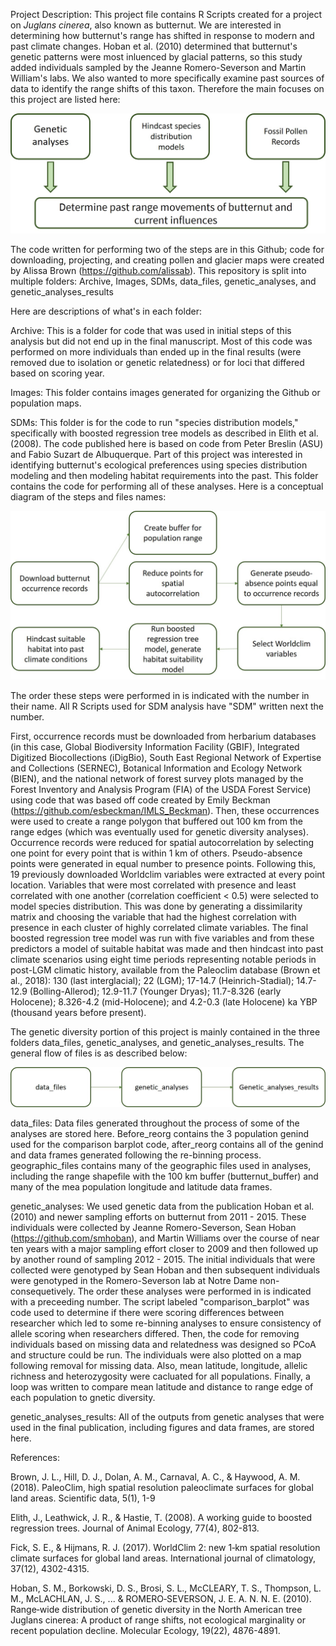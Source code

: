 Project Description:
This project file contains R Scripts created for a project on <i>Juglans cinerea</i>, also known as butternut. We are interested in determining how butternut's range has shifted in response to modern and past climate changes. Hoban et al. (2010) determined that butternut's genetic patterns were most inluenced by glacial patterns, so this study added individuals sampled by the Jeanne Romero-Severson and Martin William's labs. We also wanted to more specifically examine past sources of data to identify the range shifts of this taxon. Therefore the main focuses on this project are listed here: 

![Alt text](Images/worflow_github.jpg?raw=true "description of multi-faceted approach to this project, further described in text below.") 

The code written for performing two of the steps are in this Github; code for downloading, projecting, and creating pollen and glacier maps were created by Alissa Brown (https://github.com/alissab). This repository is split into multiple folders: Archive, Images, SDMs, data_files, genetic_analyses, and genetic_analyses_results

Here are descriptions of what's in each folder: 

Archive: This is a folder for code that was used in initial steps of this analysis but did not end up in the final manuscript. Most of this code was performed on more individuals than ended up in the final results (were removed due to isolation or genetic relatedness) or for loci that differed based on scoring year. 

Images: This folder contains images generated for organizing the Github or population maps. 

SDMs: This folder is for the code to run "species distribution models," specifically with boosted regression tree models as described in Elith et al. (2008). The code published here is based on code from Peter Breslin (ASU) and Fabio Suzart de Albuquerque. Part of this project was interested in identifying butternut's ecological preferences using species distribution modeling and then modeling habitat requirements into the past. This folder contains the code for performing all of these analyses. Here is a conceptual diagram of the steps and files names: 

![Alt text](Images/SDM_flowchat.jpg?raw=true "Flowchart for species distribution models, further described in text below") 

The order these steps were performed in is indicated with the number in their name. All R Scripts used for SDM analysis have "SDM" written next the number. 

First, occurrence records must be downloaded from herbarium databases (in this case, Global Biodiversity Information Facility (GBIF), Integrated Digitized Biocollections (iDigBio), South East Regional Network of Expertise and Collections (SERNEC), Botanical Information and Ecology Network (BIEN), and the national network of forest survey plots managed by the Forest Inventory and Analysis Program (FIA) of the USDA Forest Service) using code that was based off code created by Emily Beckman (https://github.com/esbeckman/IMLS_Beckman). Then, these occurrences were used to create a range polygon that buffered out 100 km from the range edges (which was eventually used for genetic diversity analyses). Occurrence records were reduced for spatial autocorrelation by selecting one point for every point that is within 1 km of others. Pseudo-absence points were generated in equal number to presence points. Following this, 19 previously downloaded Worldclim variables were extracted at every point location. Variables that were most correlated with presence and least correlated with one another (correlation coefficient < 0.5) were selected to model species distribution. This was done by generating a dissimilarity matrix and choosing the variable that had the highest correlation with presence in each cluster of highly correlated climate variables. The final boosted regression tree model was run with five variables and from these predictors a model of suitable habitat was made and then hindcast into past climate scenarios using eight time periods representing notable periods in post-LGM climatic history, available from the Paleoclim database (Brown et al., 2018): 130 (last interglacial); 22 (LGM); 17-14.7 (Heinrich-Stadial); 14.7-12.9 (Bolling-Allerod); 12.9-11.7 (Younger Dryas); 11.7-8.326 (early Holocene); 8.326-4.2 (mid-Holocene); and 4.2-0.3 (late Holocene)  ka YBP (thousand years before present). 

The genetic diversity portion of this project is mainly contained in the three folders data_files, genetic_analyses, and genetic_analyses_results. The general flow of files is as described below: 

![Alt text](Images/gendiv_flowchart.jpg?raw=true "Flowchart for genetic diversity results, more detail in the text below") 

data_files: Data files generated throughout the process of some of the analyses are stored here. Before_reorg contains the 3 population genind used for the comparison barplot code, after_reorg contains all of the genind and data frames generated following the re-binning process. geographic_files contains many of the geographic files used in analyses, including the range shapefile with the 100 km buffer (butternut_buffer) and many of the mea population longitude and latitude data frames. 

genetic_analyses: We used genetic data from the publication Hoban et al. (2010) and newer sampling efforts on butternut from 2011 - 2015. These individuals were collected by Jeanne Romero-Severson, Sean Hoban (https://github.com/smhoban), and Martin Williams over the course of near ten years with a major sampling effort closer to 2009 and then followed up by another round of sampling 2012 - 2015. The initial individuals that were collected were genotyped by Sean Hoban and then subsequent individuals were genotyped in the Romero-Severson lab at Notre Dame non-consequetively. The order these analyses were performed in is indicated with a preceeding number. The script labeled "comparison_barplot" was code used to determine if there were scoring differences between researcher which led to some re-binning analyses to ensure consistency of allele scoring when researchers differed. Then, the code for removing individuals based on missing data and relatedness was designed so PCoA and structure could be run. The individuals were also plotted on a map following removal for missing data. Also, mean latitude, longitude, allelic richness and heterozygosity were cacluated for all populations. Finally, a loop was written to compare mean latitude and distance to range edge of each population to gnetic diversity.

genetic_analyses_results: All of the outputs from genetic analyses that were used in the final publication, including figures and data frames, are stored here. 
 
References: 

Brown, J. L., Hill, D. J., Dolan, A. M., Carnaval, A. C., & Haywood, A. M. (2018). PaleoClim, high spatial resolution paleoclimate surfaces for global land areas. Scientific data, 5(1), 1-9

Elith, J., Leathwick, J. R., & Hastie, T. (2008). A working guide to boosted regression trees. Journal of Animal Ecology, 77(4), 802-813.

Fick, S. E., & Hijmans, R. J. (2017). WorldClim 2: new 1‐km spatial resolution climate surfaces for global land areas. International journal of climatology, 37(12), 4302-4315.

Hoban, S. M., Borkowski, D. S., Brosi, S. L., McCLEARY, T. S., Thompson, L. M., McLACHLAN, J. S., ... & ROMERO‐SEVERSON, J. E. A. N. N. E. (2010). Range‐wide distribution of genetic diversity in the North American tree Juglans cinerea: A product of range shifts, not ecological marginality or recent population decline. Molecular Ecology, 19(22), 4876-4891.
